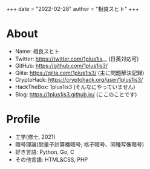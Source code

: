 +++
date = "2022-02-28"
author = "相良スヒト"
+++

# About
* Name: 相良スヒト
* Twitter: https://twitter.com/1plus1is__ (日英対応可)
* GitHub: https://github.com/1plus1is3/
* Qiita: https://qiita.com/1plus1is3/ (主に問題解決記録)
* CryptoHack: https://cryptohack.org/user/1plus1is3/
* HackTheBox: 1plus1is3 (そんなにやっていません)
* Blog: https://1plus1is3.github.io/ (ここのことです)

# Profile
* 工学(修士, 2021)
* 暗号理論(耐量子計算機暗号; 格子暗号、同種写像暗号)
* 好き言語: Python, Go, C
* その他言語: HTML&CSS, PHP

